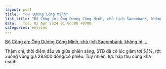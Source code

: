 ```yaml
---
layout: post
title:  "🔥🔥 Dương Công Minh"
list_title: "Bộ Công an: Ông Dương Công Minh, chủ tịch Sacombank, không bị ..."
date:   Tue, 02 Apr 2024 01:00:00 +0700
categories: entries
---
```

[Bộ Công an: Ông Dương Công Minh, chủ tịch Sacombank, không bị ...](https://tuoitre.vn/bo-cong-an-ong-duong-cong-minh-chu-tich-sacombank-khong-bi-cam-xuat-canh-20240402172249247.htm)

Thậm chí, thời điểm đầu và giữa phiên sáng, STB đã có lúc giảm tới 5,1%, rớt xuống vùng giá 29.800 đồng/cổ phiếu. Tuy nhiên, lực hấp thụ cũng khá mạnh.

